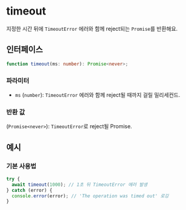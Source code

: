 # timeout

지정한 시간 뒤에 `TimeoutError` 에러와 함께 reject되는 `Promise`를 반환해요.

## 인터페이스

```typescript
function timeout(ms: number): Promise<never>;
```

### 파라미터

- `ms` (`number`): `TimeoutError` 에러와 함께 reject될 때까지 걸릴 밀리세컨드.

### 반환 값

(`Promise<never>`): `TimeoutError`로 reject될 Promise.

## 예시

### 기본 사용법

```typescript
try {
  await timeout(1000); // 1초 뒤 TimeoutError 에러 발생
} catch (error) {
  console.error(error); // 'The operation was timed out' 로깅
}
```
